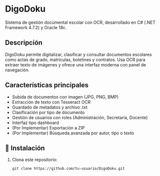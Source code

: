 # DigoDoku

Sistema de gestión documental escolar con OCR, desarrollado en C# (.NET Framework 4.7.2) y Oracle 18c.

## Descripción

DigoDoku permite digitalizar, clasificar y consultar documentos escolares como actas de grado, matrículas, boletines y contratos. Usa OCR para extraer texto de imágenes y ofrece una interfaz moderna con panel de navegación.

## Características principales

- Subida de documentos con imagen (JPG, PNG, BMP)
- Extracción de texto con Tesseract OCR
- Guardado de metadatos y archivo .txt
- Clasificación por tipo de documento
- Gestión de usuarios con roles (Administración, Secretaría, Docente)
- Interfaz tipo dashboard
- (Por Implementar) Exportación a ZIP
- (Por Implementar) Búsqueda avanzada por autor, tipo o texto

## 🚀 Instalación

1. Clona este repositorio:
   ```bash
   git clone https://github.com/tu-usuario/DigoDoku.git
